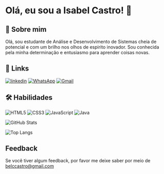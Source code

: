 # Olá, eu sou a Isabel Castro! 👋

## 🚀 Sobre mim
Olá, sou estudante de Análise e Desenvolvimento de Sistemas cheia de potencial e com um brilho nos olhos de espirito inovador. 
Sou conhecida pela minha determinação e entusiasmo para aprender coisas novas.

## 🔗 Links

[![linkedin](https://img.shields.io/badge/linkedin-0A66C2?style=for-the-badge&logo=linkedin&logoColor=white)](https://www.linkedin.com//in/isabel-castro-3a142322a/)
[![WhatsApp](https://img.shields.io/badge/WhatsApp-25D366?style=for-the-badge&logo=whatsapp&logoColor=white)](https://wa.me/+558199735-4155/)
[![Gmail](https://img.shields.io/badge/Gmail-333333?style=for-the-badge&logo=gmail&logoColor=red)](mailto:belccastro@gmail.com)

## 🛠 Habilidades
![HTML5](https://img.shields.io/badge/HTML5-E34F26?style=for-the-badge&logo=html5&logoColor=white)
![CSS3](https://img.shields.io/badge/CSS3-1572B6?style=for-the-badge&logo=css3&logoColor=white)
![JavaScript](https://img.shields.io/badge/JavaScript-F7DF1E?style=for-the-badge&logo=javascript&logoColor=black)
![Java](https://img.shields.io/badge/java-%23ED8B00.svg?style=for-the-badge&logo=openjdk&logoColor=white)


![GitHub Stats](https://github-readme-stats.vercel.app/api?username=belcast09&theme=transparent&bg_color=000&border_color=7668ED&show_icons=true&icon_color=6269C5&title_color=A168ED&text_color=6269C5)

![Top Langs](https://github-readme-stats-git-masterrstaa-rickstaa.vercel.app/api/top-langs/?username=belcast09&bg_color=000&border_color=7668ED&title_color=A168ED&text_color=6269C5)

## Feedback

Se você tiver algum feedback, por favor me deixe saber por meio de belccastro@gmail.com
